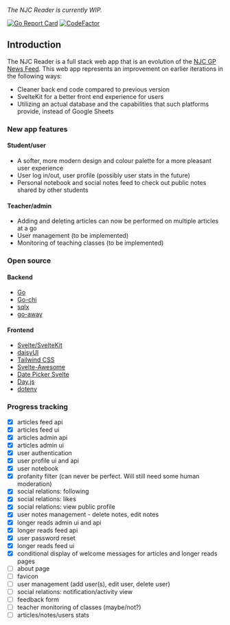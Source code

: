 *The NJC Reader is currently WIP.*

[![Go Report Card](https://goreportcard.com/badge/github.com/jwnpoh/njcreaderapp/backend)](https://goreportcard.com/report/github.com/jwnpoh/njcreaderapp/backend)
[![CodeFactor](https://www.codefactor.io/repository/github/jwnpoh/njcreaderapp/badge)](https://www.codefactor.io/repository/github/jwnpoh/njcreaderapp)


## Introduction
The NJC Reader is a full stack web app that is an evolution of the [NJC GP News Feed](njc-gp-newsfeed.et.r.appspot.com). This web app represents an improvement on earlier iterations in the following ways:  
- Cleaner back end code compared to previous version
- SvelteKit for a better front end experience for users
- Utilizing an actual database and the capabilities that such platforms provide, instead of Google Sheets

### New app features
#### Student/user
- A softer, more modern design and colour palette for a more pleasant user experience
- User log in/out, user profile (possibly user stats in the future)
- Personal notebook and social notes feed to check out public notes shared by other students

#### Teacher/admin
- Adding and deleting articles can now be performed on multiple articles at a go
- User management (to be implemented)
- Monitoring of teaching classes (to be implemented)

### Open source
#### Backend
- [Go](https://go.dev/)
- [Go-chi](https://go-chi.io/)
- [sqlx](http://jmoiron.github.io/sqlx/)
- [go-away](https://github.com/TwiN/go-away)

#### Frontend
- [Svelte/SvelteKit](https://kit.svelte.dev/)
- [daisyUI](https://daisyui.com/)
- [Tailwind CSS](https://tailwindcss.com/)
- [Svelte-Awesome](https://github.com/RobBrazier/svelte-awesome#more-advanced-cases)
- [Date Picker Svelte](https://github.com/probablykasper/date-picker-svelte)
- [Day.js](https://github.com/iamkun/dayjs/)
- [dotenv](https://github.com/motdotla/dotenv)

### Progress tracking
- [x] articles feed api
- [x] articles feed ui
- [x] articles admin api
- [x] articles admin ui
- [x] user authentication
- [x] user profile ui and api
- [x] user notebook
- [x] profanity filter (can never be perfect. Will still need some human moderation)
- [x] social relations: following 
- [x] social relations: likes
- [x] social relations: view public profile
- [x] user notes management - delete notes, edit notes
- [x] longer reads admin ui and api
- [x] longer reads feed api
- [x] user password reset
- [x] longer reads feed ui
- [x] conditional display of welcome messages for articles and longer reads pages
- [ ] about page
- [ ] favicon
- [ ] user management (add user(s), edit user, delete user)
- [ ] social relations: notification/activity view
- [ ] feedback form
- [ ] teacher monitoring of classes (maybe/not?)
- [ ] articles/notes/users stats
